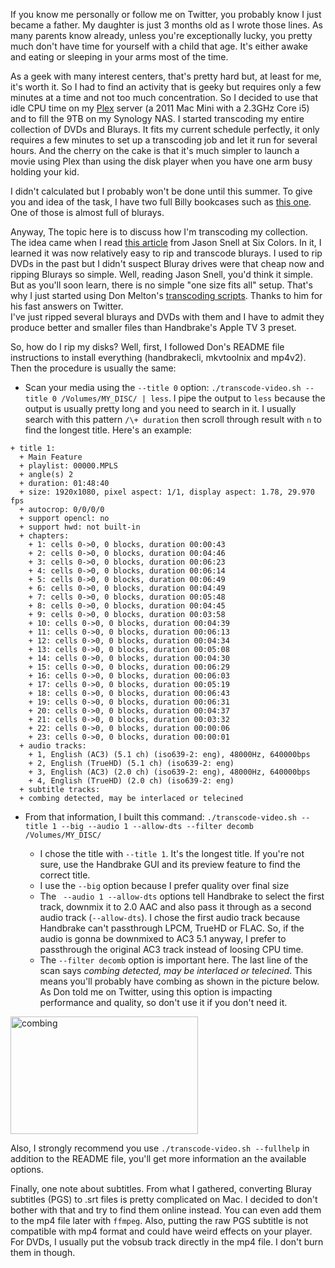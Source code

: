 If you know me personally or follow me on Twitter, you probably know I just became a father. My daughter is just 3 months old as I wrote those lines. As many parents know already, unless you're exceptionally lucky, you pretty much don't have time for yourself with a child that age. It's either awake and eating or sleeping in your arms most of the time.

As a geek with many interest centers, that's pretty hard but, at least for me, it's worth it. So I had to find an activity that is geeky but requires only a few minutes at a time and not too much concentration. So I decided to use that idle CPU time on my [Plex](https://plex.tv) server (a 2011 Mac Mini with a 2.3GHz Core i5) and to fill the 9TB on my Synology NAS. I started transcoding my entire collection of DVDs and Blurays. It fits my current schedule perfectly, it only requires a few minutes to set up a transcoding job and let it run for several hours. And the cherry on the cake is that it's much simpler to launch a movie using Plex than using the disk player when you have one arm busy holding your kid.

I didn't calculated but I probably won't be done until this summer. To give you and idea of the task, I have two full Billy bookcases such as [this one](http://www.ikea.com/us/en/catalog/products/40263848/). One of those is almost full of blurays.

Anyway, The topic here is to discuss how I'm transcoding my collection. The idea came when I read [this article](http://sixcolors.com/post/2015/01/how-i-rip-dvds-and-blu-rays/) from Jason Snell at Six Colors. In it, I learned it was now relatively easy to rip and transcode blurays. I used to rip DVDs in the past but I didn't suspect Bluray drives were that cheap now and ripping Blurays so simple. Well, reading Jason Snell, you'd think it simple. But as you'll soon learn, there is no simple "one size fits all" setup. That's why I just started using Don Melton's [transcoding scripts](https://github.com/donmelton/video-transcoding-scripts). Thanks to him for his fast answers on Twitter.  
I've just ripped several blurays and DVDs with them and I have to admit they produce better and smaller files than Handbrake's Apple TV 3 preset.

So, how do I rip my disks? Well, first, I followed Don's README file instructions to install everything (handbrakecli, mkvtoolnix and mp4v2). Then the procedure is usually the same:

* Scan your media using the `--title 0` option: `./transcode-video.sh --title 0 /Volumes/MY_DISC/ | less`. I pipe the output to `less` because the output is usually pretty long and you need to search in it. I usually search with this pattern `/\+ duration` then scroll through result with `n` to find the longest title. Here's an example:  

```
+ title 1:
  + Main Feature
  + playlist: 00000.MPLS
  + angle(s) 2
  + duration: 01:48:40
  + size: 1920x1080, pixel aspect: 1/1, display aspect: 1.78, 29.970 fps
  + autocrop: 0/0/0/0
  + support opencl: no
  + support hwd: not built-in
  + chapters:
    + 1: cells 0->0, 0 blocks, duration 00:00:43
    + 2: cells 0->0, 0 blocks, duration 00:04:46
    + 3: cells 0->0, 0 blocks, duration 00:06:23
    + 4: cells 0->0, 0 blocks, duration 00:06:14
    + 5: cells 0->0, 0 blocks, duration 00:06:49
    + 6: cells 0->0, 0 blocks, duration 00:04:49
    + 7: cells 0->0, 0 blocks, duration 00:05:48
    + 8: cells 0->0, 0 blocks, duration 00:04:45
    + 9: cells 0->0, 0 blocks, duration 00:03:58
    + 10: cells 0->0, 0 blocks, duration 00:04:39
    + 11: cells 0->0, 0 blocks, duration 00:06:13
    + 12: cells 0->0, 0 blocks, duration 00:04:34
    + 13: cells 0->0, 0 blocks, duration 00:05:08
    + 14: cells 0->0, 0 blocks, duration 00:04:30
    + 15: cells 0->0, 0 blocks, duration 00:06:29
    + 16: cells 0->0, 0 blocks, duration 00:06:03
    + 17: cells 0->0, 0 blocks, duration 00:05:19
    + 18: cells 0->0, 0 blocks, duration 00:06:43
    + 19: cells 0->0, 0 blocks, duration 00:06:31
    + 20: cells 0->0, 0 blocks, duration 00:04:37
    + 21: cells 0->0, 0 blocks, duration 00:03:32
    + 22: cells 0->0, 0 blocks, duration 00:00:06
    + 23: cells 0->0, 0 blocks, duration 00:00:01
  + audio tracks:
    + 1, English (AC3) (5.1 ch) (iso639-2: eng), 48000Hz, 640000bps
    + 2, English (TrueHD) (5.1 ch) (iso639-2: eng)
    + 3, English (AC3) (2.0 ch) (iso639-2: eng), 48000Hz, 640000bps
    + 4, English (TrueHD) (2.0 ch) (iso639-2: eng)
  + subtitle tracks:
  + combing detected, may be interlaced or telecined
```

* From that information, I built this command: `./transcode-video.sh --title 1 --big --audio 1 --allow-dts --filter decomb /Volumes/MY_DISC/`

  * I chose the title with `--title 1`. It's the longest title. If you're not sure, use the Handbrake GUI and its preview feature to find the correct title.
  * I use the `--big` option because I prefer quality over final size
  * The ` --audio 1 --allow-dts` options tell Handbrake to select the first track, downmix it to 2.0 AAC and also pass it through as a second audio track (`--allow-dts`). I chose the first audio track because Handbrake can't passthrough LPCM, TrueHD or FLAC. So, if the audio is gonna be downmixed to AC3 5.1 anyway, I prefer to passthrough the original AC3 track instead of loosing CPU time.
  * The `--filter decomb` option is important here. The last line of the scan says *combing detected, may be interlaced or telecined*. This means you'll probably have combing as shown in the picture below. As Don told me on Twitter, using this option is impacting performance and quality, so don't use it if you don't need it.
<img src="/images/2015/02/combing-300x188.jpg" alt="combing" width="300" height="188" class="aligncenter size-medium wp-image-76" />

Also, I strongly recommend you use `./transcode-video.sh --fullhelp` in addition to the README file, you'll get more information an the available options.

Finally, one note about subtitles. From what I gathered, converting Bluray subtitles (PGS) to .srt files is pretty complicated on Mac. I decided to don't bother with that and try to find them online instead. You can even add them to the mp4 file later with `ffmpeg`. Also, putting the raw PGS subtitle is not compatible with mp4 format and could have weird effects on your player. For DVDs, I usually put the vobsub track directly in the mp4 file. I don't burn them in though.
